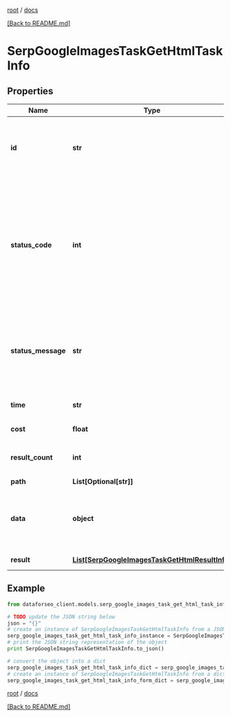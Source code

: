 [root](./../ "root") / [docs](./ "docs")

[[Back to README.md]](./../README.md "[Back to README.md]")

# SerpGoogleImagesTaskGetHtmlTaskInfo

## Properties

Name | Type | Description | Notes
------------ | ------------- | ------------- | -------------
**id** | **str** | task identifier unique task identifier in our system in the UUID format | [optional]
**status_code** | **int** | status code of the task generated by DataForSEO, can be within the following range: 10000-60000 you can find the full list of the response codes here | [optional]
**status_message** | **str** | informational message of the task you can find the full list of general informational messages here | [optional]
**time** | **str** | execution time, seconds | [optional]
**cost** | **float** | total tasks cost, USD | [optional]
**result_count** | **int** | number of elements in the result array | [optional]
**path** | **List[Optional[str]]** | URL path | [optional]
**data** | **object** | contains the same parameters that you specified in the POST request | [optional]
**result** | [**List[SerpGoogleImagesTaskGetHtmlResultInfo]**](SerpGoogleImagesTaskGetHtmlResultInfo.md) | array of results | [optional]

## Example

```python
from dataforseo_client.models.serp_google_images_task_get_html_task_info import SerpGoogleImagesTaskGetHtmlTaskInfo

# TODO update the JSON string below
json = "{}"
# create an instance of SerpGoogleImagesTaskGetHtmlTaskInfo from a JSON string
serp_google_images_task_get_html_task_info_instance = SerpGoogleImagesTaskGetHtmlTaskInfo.from_json(json)
# print the JSON string representation of the object
print SerpGoogleImagesTaskGetHtmlTaskInfo.to_json()

# convert the object into a dict
serp_google_images_task_get_html_task_info_dict = serp_google_images_task_get_html_task_info_instance.to_dict()
# create an instance of SerpGoogleImagesTaskGetHtmlTaskInfo from a dict
serp_google_images_task_get_html_task_info_form_dict = serp_google_images_task_get_html_task_info.from_dict(serp_google_images_task_get_html_task_info_dict)
```

  

[root](./../ "root") / [docs](./ "docs")

[[Back to README.md]](./../README.md "[Back to README.md]")